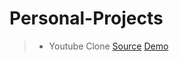 # Personal-Projects

>- Youtube Clone [Source](https://github.com/fedgut/youtube-clone/) [Demo](https://fedgut.github.io/youtube-clone/)
